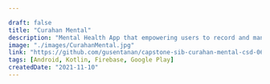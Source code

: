 ```yaml
---

draft: false
title: "Curahan Mental"
description: "Mental Health App that empowering users to record and manage notes for challenging situations."
image: "./images/CurahanMental.jpg"
link: "https://github.com/gusentanan/capstone-sib-curahan-mental-csd-062"
tags: [Android, Kotlin, Firebase, Google Play]
createdDate: "2021-11-10"
---
```

